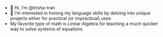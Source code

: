 - 👋 Hi, I’m @trisha-tran
- 👀 I’m interested in honing my language skills by delving into unique projects either for practical (or impractical) uses
- My favorite type of math is Linear Algebra for teaching a much quicker way to solve systems of equations 

<!---
trisha-tran/trisha-tran is a ✨ special ✨ repository because its `README.md` (this file) appears on your GitHub profile.
You can click the Preview link to take a look at your changes.
--->
